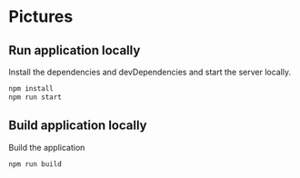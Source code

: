 # Pictures

## Run application locally

Install the dependencies and devDependencies and start the server locally.

```sh
npm install
npm run start
```

## Build application locally

Build the application

```sh
npm run build
```